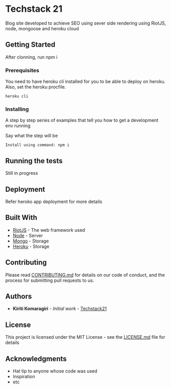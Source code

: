 # Techstack 21

Blog site developed to achieve SEO using sever side rendering using RiotJS, node, mongoose and heroku cloud

## Getting Started

After clonning, run npm i

### Prerequisites

You need to have heroku cli installed for you to be able to deploy on heroku. Also, set the heroku procfile.

```
heroku cli
```

### Installing

A step by step series of examples that tell you how to get a development env running

Say what the step will be

```
Install using command: npm i
```

## Running the tests

Still in progress

## Deployment

Refer heroko app deployment for more details

## Built With

- [RiotJS](https://riot.js.org/) - The web framework used
- [Node](https://nodejs.org/en/) - Server
- [Mongo](https://mongoosejs.com/) - Storage
- [Heroku](https://dashboard.heroku.com/login) - Storage

## Contributing

Please read [CONTRIBUTING.md](https://gist.github.com/) for details on our code of conduct, and the process for submitting pull requests to us.

## Authors

- **Kiriti Komaragiri** - _Initial work_ - [Techstack21](https://github.com/kiriti999/teckstack21)

## License

This project is licensed under the MIT License - see the [LICENSE.md](LICENSE.md) file for details

## Acknowledgments

- Hat tip to anyone whose code was used
- Inspiration
- etc
